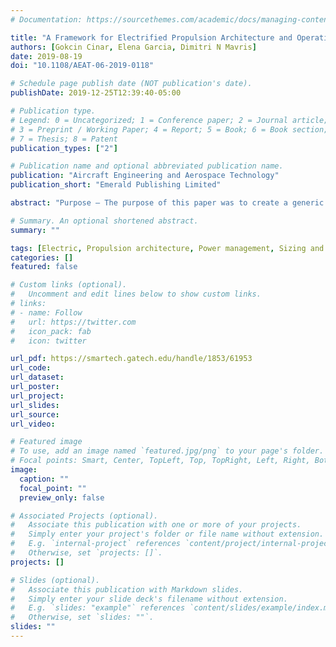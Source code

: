 ```yaml
---
# Documentation: https://sourcethemes.com/academic/docs/managing-content/

title: "A Framework for Electrified Propulsion Architecture and Operation Analysis"
authors: [Gokcin Cinar, Elena Garcia, Dimitri N Mavris]
date: 2019-08-19
doi: "10.1108/AEAT-06-2019-0118"

# Schedule page publish date (NOT publication's date).
publishDate: 2019-12-25T12:39:40-05:00

# Publication type.
# Legend: 0 = Uncategorized; 1 = Conference paper; 2 = Journal article;
# 3 = Preprint / Working Paper; 4 = Report; 5 = Book; 6 = Book section;
# 7 = Thesis; 8 = Patent
publication_types: ["2"]

# Publication name and optional abbreviated publication name.
publication: "Aircraft Engineering and Aerospace Technology"
publication_short: "Emerald Publishing Limited"

abstract: "Purpose – The purpose of this paper was to create a generic and flexible framework for the exploration, evaluation and side-by-side comparison of novel propulsion architectures. The intent for these evaluations was to account for varying operation strategies and to support architectural design space decisions, at the conceptual design stages, rather than single-point design solutions. Design/methodology/approach – To this end, main propulsion subsystems were categorized into energy, power and thrust sources. Two types of matrices, namely, the property and interdependency matrices, were created to describe the relationships and power flows among these sources. These matrices were used to define various electrified propulsion architectures, including, but not limited to, turboelectric, series-parallel and distributed electric propulsion configurations. Findings – As a case study, the matrices were used to generate and operate the distributed electric propulsion architecture of NASA’s X-57 Mod IV aircraft concept. The mission performance results were acceptably close to the data obtained from the literature. Finally, the matrices were used to simulate the changes in the operation strategy under two motor failure scenarios to demonstrate the ease of use, rapidness and automation. Originality/value – It was seen that this new framework enables rapid and analysis-based comparisons among unconventional propulsion architectures where solutions are driven by requirements."

# Summary. An optional shortened abstract.
summary: ""

tags: [Electric, Propulsion architecture, Power management, Sizing and synthesis, Hybridization]
categories: []
featured: false

# Custom links (optional).
#   Uncomment and edit lines below to show custom links.
# links:
# - name: Follow
#   url: https://twitter.com
#   icon_pack: fab
#   icon: twitter

url_pdf: https://smartech.gatech.edu/handle/1853/61953
url_code:
url_dataset:
url_poster:
url_project:
url_slides:
url_source:
url_video:

# Featured image
# To use, add an image named `featured.jpg/png` to your page's folder. 
# Focal points: Smart, Center, TopLeft, Top, TopRight, Left, Right, BottomLeft, Bottom, BottomRight.
image:
  caption: ""
  focal_point: ""
  preview_only: false

# Associated Projects (optional).
#   Associate this publication with one or more of your projects.
#   Simply enter your project's folder or file name without extension.
#   E.g. `internal-project` references `content/project/internal-project/index.md`.
#   Otherwise, set `projects: []`.
projects: []

# Slides (optional).
#   Associate this publication with Markdown slides.
#   Simply enter your slide deck's filename without extension.
#   E.g. `slides: "example"` references `content/slides/example/index.md`.
#   Otherwise, set `slides: ""`.
slides: ""
---
```

